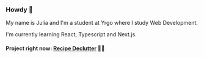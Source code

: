### Howdy 🤠

My name is Julia and I'm a student at Yrgo where I study Web Development.

I'm currently learning React, Typescript and Next.js.

#### Project right now: [Recipe Declutter](https://github.com/juliasophieg/recipe-declutter) 🍴🍝

<!--
**juliasophieg/juliasophieg** is a ✨ _special_ ✨ repository because its `README.md` (this file) appears on your GitHub profile.

Here are some ideas to get you started:

- 🔭 I’m currently working on ...
- 🌱 I’m currently learning ...
- 👯 I’m looking to collaborate on ...
- 🤔 I’m looking for help with ...
- 💬 Ask me about ...
- 📫 How to reach me: ...
- 😄 Pronouns: ...
- ⚡ Fun fact: ...
-->
